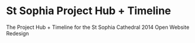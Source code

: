 St Sophia Project Hub + Timeline
==============================

The Project Hub + Timeline for the St Sophia Cathedral 2014 Open Website Redesign
